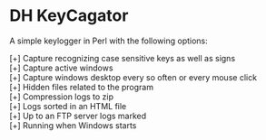 DH KeyCagator
=============

A simple keylogger in Perl with the following options:<br>

[+] Capture recognizing case sensitive keys as well as signs<br>
[+] Capture active windows<br>
[+] Capture windows desktop every so often or every mouse click<br>
[+] Hidden files related to the program<br>
[+] Compression logs to zip<br>
[+] Logs sorted in an HTML file<br>
[+] Up to an FTP server logs marked<br>
[+] Running when Windows starts<br>
